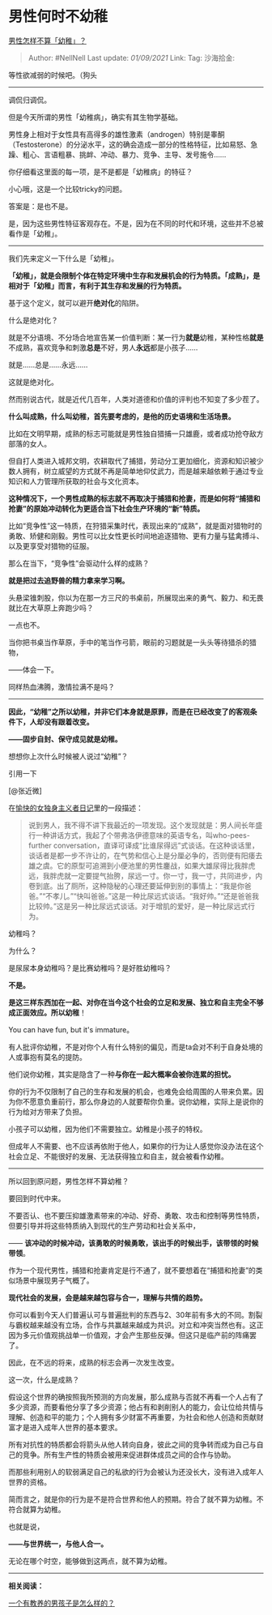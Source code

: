 # 男性何时不幼稚
[男性怎样不算「幼稚」？](https://www.zhihu.com/question/45730566/answer/1471565993)

> Author: #NellNell
> Last update: *01/09/2021*
> Link:
> Tag:
> 沙海拾金:

等性欲减弱的时候吧。（狗头

---

调侃归调侃。

但是今天所谓的男性「幼稚病」，确实有其生物学基础。

男性身上相对于女性具有高得多的雄性激素（androgen）特别是睾酮（Testosterone）的分泌水平，这的确会造成一部分的性格特征，比如易怒、急躁、粗心、言语粗暴、挑衅、冲动、暴力、竞争、主导、发号施令……

你仔细看这里面的每一项，是不是都是「幼稚病」的特征？

小心哦，这是一个比较tricky的问题。

答案是：是也不是。

是，因为这些男性特征客观存在。不是，因为在不同的时代和环境，这些并不总被看作是「幼稚」。

---

我们先来定义一下什么是「幼稚」。

**「幼稚」，就是会限制个体在特定环境中生存和发展机会的行为特质。「成熟」，是相对于「幼稚」而言，有利于其生存和发展的行为特质。**

基于这个定义，就可以避开**绝对化**的陷阱。

什么是绝对化？

就是不分语境、不分场合地宣告某一价值判断：某一行为**就是**幼稚，某种性格**就是**不成熟，喜欢竞争和刺激**总是**不好，男人**永远**都是小孩子……

就是……总是……永远……

这就是绝对化。

然而别说古代，就是近代几百年，人类对道德和价值的评判也不知变了多少茬了。

**什么叫成熟，什么叫幼稚，首先要考虑的，是他的历史语境和生活场景。**

比如在文明早期，成熟的标志可能就是男性独自猎捕一只雄鹿，或者成功抢夺敌方部落的女人。

但自打人类进入城邦文明，农耕取代了捕猎，劳动分工更加细化，资源和知识被少数人拥有，树立威望的方式就不再是简单地仰仗武力，而是越来越依赖于通过专业知识和人力管理所获取的社会与文化资本。

**这种情况下，一个男性成熟的标志就不再取决于捕猎和抢妻，而是如何将“捕猎和抢妻”的原始冲动转化为更适合当下社会生产环境的“新”特质。**

比如“竞争性”这一特质，在狩猎采集时代，表现出来的“成熟”，就是面对猎物时的勇敢、矫健和刚毅。男性可以比女性更长时间地追逐猎物、更有力量与猛禽搏斗、以及更享受对猎物的征服。

那么在当下，“竞争性”会驱动什么样的成熟？

**就是把过去追野兽的精力拿来学习啊。**

头悬梁锥刺股，你以为在那一方三尺的书桌前，所展现出来的勇气、毅力、和无畏就比在大草原上奔跑少吗？

一点也不。

当你把书桌当作草原，手中的笔当作弓箭，眼前的习题就是一头头等待猎杀的猎物，

——体会一下。

同样热血沸腾，激情拉满不是吗？

---

**因此，“幼稚”之所以幼稚，并非它们本身就是原罪，而是在已经改变了的客观条件下，人却没有跟着改变。**

**——固步自封、保守成见就是幼稚。**

想想你上次什么时候被人说过“幼稚”？

引用一下

[@张近微]

在[愉快的女独身主义者日记](https://zhuanlan.zhihu.com/p/242695345)里的一段描述：

> 说到男人，我不得不讲下我最近的一项发现。这个发现就是：男人间长年盛行一种讲话方式，我起了个带弗洛伊德意味的英语专名，叫who-pees-further conversation，直译可译成“比谁尿得远”式谈话。在这种谈话里，谈话者是都一步不许让的，在气势和信心上是分厘必争的，否则便有阳痿去雄之虞。它的原型可追溯到小便池里的男性鏖战，如果大雄尿得比我胖虎远，我胖虎就一定要提气抬胯，尿远一寸。你一寸，我一寸，共同进步，内卷到底。出了厕所，这种隐秘的心理还要延伸到别的事情上：“我是你爸爸。”“不孝儿。”“快叫爸爸。”这是一种比尿远式谈话。“我好帅。”“还是爸爸我比较帅。”这是另一种比尿远式谈话。对于增肌的爱好，是一种比尿远式行为。

幼稚吗？

为什么？

是尿尿本身幼稚吗？是比赛幼稚吗？是好胜幼稚吗？

**不是。**

**是这三样东西加在一起、对你在当今这个社会的立足和发展、独立和自主完全不够成正面效应。所以幼稚**！

You can have fun, but it's immature。

有人批评你幼稚，不是对你个人有什么特别的偏见，而是ta会对不利于自身处境的人或事抱有莫名的提防。

他们说你幼稚，其实是隐含了一种**与你在一起大概率会被你连累的担忧。**

你的行为不仅限制了自己的生存和发展的机会，也难免会给周围的人带来负累。因为你不愿意负重前行，那么你身边的人就要帮你负重。说你幼稚，实际上是说你的行为给对方带来了负担。

小孩子可以幼稚，因为他们不需要独立。幼稚是小孩子的特权。

但成年人不需要、也不应该再依附于他人，如果你的行为让人感觉你没办法在这个社会立足、不能很好的发展、无法获得独立和自主，就会被看作幼稚。

---

所以回到原问题，男性怎样不算幼稚？

要回到时代中来。

不要否认、也不要压抑雄激素带来的冲动、好奇、勇敢、攻击和控制等男性特质，但要引导并将这些特质纳入到现代的生产劳动和社会关系中，

—— **该冲动的时候冲动，该勇敢的时候勇敢，该出手的时候出手，该带领的时候带领**。

作为一个现代男性，捕猎和抢妻肯定是行不通了，就不要想着在“捕猎和抢妻”的类似场景中展现男子气概了。

**现代社会的发展，会是越来越包容与合一，理解与共情的趋势。**

你可以看到今天人们普遍认可与普遍批判的东西与2、30年前有多大的不同。割裂与霸权越来越没有立场，合作与共赢越来越成为共识。对立和冲突当然也有。这正因为多元价值观挑战单一价值观，才会产生那些反弹。但这只是临产前的阵痛罢了。

因此，在不远的将来，成熟的标志会再一次发生改变。

这一次，什么是成熟？

假设这个世界的确按照我所预测的方向发展，那么成熟与否就不再看一个人占有了多少资源，而要看他分享了多少资源；他占有和剥削别人的能力，会让位给共情与理解、创造和平的能力；个人拥有多少财富不再重要，为社会和他人创造和贡献财富才是进入成年人世界的基本要求。

所有对抗性的特质都会将箭头从他人转向自身，彼此之间的竞争转而成为自己与自己的竞争。所有生产性的特质会被用来促进群体成员之间的合作与协助。

而那些利用别人的软弱满足自己的私欲的行为会被认为还没长大，没有进入成年人世界的资格。

简而言之，就是你的行为是不是符合世界和他人的预期。符合了就不算为幼稚。不符合就算为幼稚。

也就是说，

**——与世界统一，与他人合一。**

无论在哪个时空，能够做到这两点，就不算为幼稚。

---

**相关阅读：**

[一个有教养的男孩子是怎么样的？](https://www.zhihu.com/question/288381809/answer/681425360)
